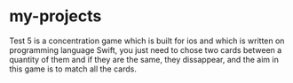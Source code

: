 # my-projects
Test 5 is a concentration game which is built for ios and which is written on programming language Swift, you just need to chose two cards
between a quantity of them
and if they are the same, they  dissappear, and the aim in this game is to match all the cards.
